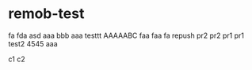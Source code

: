 # remob-test
fa
fda
asd
aaa
bbb
aaa
testtt
AAAAABC
faa
faa
fa
repush
pr2
pr2
pr1
pr1
test2
4545
aaa

c1
c2

